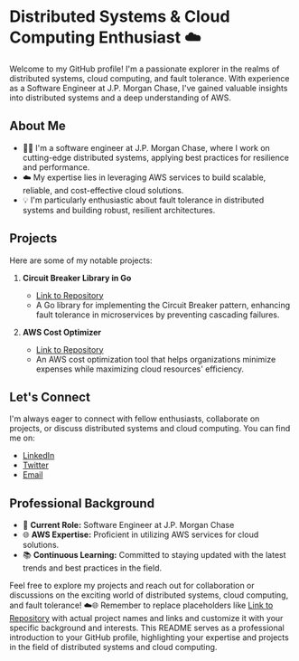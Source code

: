# Distributed Systems & Cloud Computing Enthusiast ☁️

Welcome to my GitHub profile! I'm a passionate explorer in the realms of distributed systems, cloud computing, and fault tolerance. With experience as a Software Engineer at J.P. Morgan Chase, I've gained valuable insights into distributed systems and a deep understanding of AWS.

## About Me

- 👨‍💻 I'm a software engineer at J.P. Morgan Chase, where I work on cutting-edge distributed systems, applying best practices for resilience and performance.
- ☁️ My expertise lies in leveraging AWS services to build scalable, reliable, and cost-effective cloud solutions.
- 💡 I'm particularly enthusiastic about fault tolerance in distributed systems and building robust, resilient architectures.

## Projects

Here are some of my notable projects:

1. **Circuit Breaker Library in Go**
   - [Link to Repository](link-to-circuit-breaker)
   - A Go library for implementing the Circuit Breaker pattern, enhancing fault tolerance in microservices by preventing cascading failures.

2. **AWS Cost Optimizer**
   - [Link to Repository](link-to-aws-cost-optimizer)
   - An AWS cost optimization tool that helps organizations minimize expenses while maximizing cloud resources' efficiency.

## Let's Connect

I'm always eager to connect with fellow enthusiasts, collaborate on projects, or discuss distributed systems and cloud computing. You can find me on:

- [LinkedIn](https://www.linkedin.com/in/your-profile)
- [Twitter](https://twitter.com/yourhandle)
- [Email](mailto:your.email@example.com)

## Professional Background

- 💼 **Current Role:** Software Engineer at J.P. Morgan Chase
- 🌐 **AWS Expertise:** Proficient in utilizing AWS services for cloud solutions.
- 📚 **Continuous Learning:** Committed to staying updated with the latest trends and best practices in the field.

Feel free to explore my projects and reach out for collaboration or discussions on the exciting world of distributed systems, cloud computing, and fault tolerance! ☁️🌐
Remember to replace placeholders like [Link to Repository](link-to-circuit-breaker) with actual project names and links and customize it with your specific background and interests. This README serves as a professional introduction to your GitHub profile, highlighting your expertise and projects in the field of distributed systems and cloud computing.





